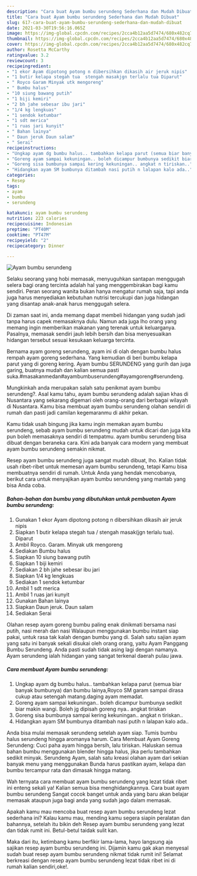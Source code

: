```yaml
---
description: "Cara buat Ayam bumbu serundeng Sederhana dan Mudah Dibuat"
title: "Cara buat Ayam bumbu serundeng Sederhana dan Mudah Dibuat"
slug: 617-cara-buat-ayam-bumbu-serundeng-sederhana-dan-mudah-dibuat
date: 2021-03-30T19:56:16.065Z
image: https://img-global.cpcdn.com/recipes/2cca4b12aa5d7474/680x482cq70/ayam-bumbu-serundeng-foto-resep-utama.jpg
thumbnail: https://img-global.cpcdn.com/recipes/2cca4b12aa5d7474/680x482cq70/ayam-bumbu-serundeng-foto-resep-utama.jpg
cover: https://img-global.cpcdn.com/recipes/2cca4b12aa5d7474/680x482cq70/ayam-bumbu-serundeng-foto-resep-utama.jpg
author: Rosetta McCarthy
ratingvalue: 3.2
reviewcount: 3
recipeingredient:
- "1 ekor Ayam dipotong potong n dibersihkan dikasih air jeruk nipis"
- "1 butir kelapa stegah tua  stengah masakjgn terlalu tua Diparut"
- " Royco Garam Minyak utk mengoreng"
- " Bumbu halus"
- "10 siung bawang putih"
- "1 biji kemiri"
- "2 bh jahe sebesar ibu jari"
- "1/4 kg lengkuas"
- "1 sendok ketumbar"
- "1 sdt merica"
- "1 ruas jari kunyit"
- " Bahan lainya"
- " Daun jeruk Daun salam"
- " Serai"
recipeinstructions:
- "Ungkap ayam dg bumbu halus.. tambahkan kelapa parut (semua biar banyak bumbunya) dan bumbu lainya,Royco SM garam sampai dirasa cukup atau setengah matang.daging ayam memadat."
- "Goreng ayam sampai kekuningan.. boleh dicampur bumbunya sedikit biar makin wangi. Boleh jg dipisah goreng nya.. angkat tiriskan"
- "Goreng sisa bumbunya sampai kering kekuningan.. angkat n tiriskan.."
- "Hidangkan ayam SM bumbunya ditambah nasi putih n lalapan kalo ada.."
categories:
- Resep
tags:
- ayam
- bumbu
- serundeng

katakunci: ayam bumbu serundeng 
nutrition: 223 calories
recipecuisine: Indonesian
preptime: "PT40M"
cooktime: "PT47M"
recipeyield: "2"
recipecategory: Dinner

---
```



![Ayam bumbu serundeng](https://img-global.cpcdn.com/recipes/2cca4b12aa5d7474/680x482cq70/ayam-bumbu-serundeng-foto-resep-utama.jpg)

Selaku seorang yang hobi memasak, menyuguhkan santapan menggugah selera bagi orang tercinta adalah hal yang menggembirakan bagi kamu sendiri. Peran seorang  wanita bukan hanya mengatur rumah saja, tapi anda juga harus menyediakan kebutuhan nutrisi tercukupi dan juga hidangan yang disantap anak-anak harus menggugah selera.

Di zaman  saat ini, anda memang dapat membeli hidangan yang sudah jadi tanpa harus capek memasaknya dulu. Namun ada juga lho orang yang memang ingin memberikan makanan yang terenak untuk keluarganya. Pasalnya, memasak sendiri jauh lebih bersih dan bisa menyesuaikan hidangan tersebut sesuai kesukaan keluarga tercinta. 

Bernama ayam goreng serundeng, ayam ini di olah dengan bumbu halus rempah ayam goreng sederhana. Yang kemudian di beri bumbu kelapa parut yang di goreng kering. Ayam bumbu SERUNDENG yang gurih dan juga garing, buatnya mudah dan kalian semua pasti suka.#masakanmedan#ayambumbuserundeng#ayamgoreng#serundeng.

Mungkinkah anda merupakan salah satu penikmat ayam bumbu serundeng?. Asal kamu tahu, ayam bumbu serundeng adalah sajian khas di Nusantara yang sekarang digemari oleh orang-orang dari berbagai wilayah di Nusantara. Kamu bisa membuat ayam bumbu serundeng olahan sendiri di rumah dan pasti jadi camilan kegemaranmu di akhir pekan.

Kamu tidak usah bingung jika kamu ingin memakan ayam bumbu serundeng, sebab ayam bumbu serundeng mudah untuk dicari dan juga kita pun boleh memasaknya sendiri di tempatmu. ayam bumbu serundeng bisa dibuat dengan beraneka cara. Kini ada banyak cara modern yang membuat ayam bumbu serundeng semakin nikmat.

Resep ayam bumbu serundeng juga sangat mudah dibuat, lho. Kalian tidak usah ribet-ribet untuk memesan ayam bumbu serundeng, tetapi Kamu bisa membuatnya sendiri di rumah. Untuk Anda yang hendak mencobanya, berikut cara untuk menyajikan ayam bumbu serundeng yang mantab yang bisa Anda coba.

<!--inarticleads1-->

##### Bahan-bahan dan bumbu yang dibutuhkan untuk pembuatan Ayam bumbu serundeng:

1. Gunakan 1 ekor Ayam dipotong potong n dibersihkan dikasih air jeruk nipis
1. Siapkan 1 butir kelapa stegah tua / stengah masak(jgn terlalu tua). Diparut
1. Ambil  Royco. Garam. Minyak utk mengoreng
1. Sediakan  Bumbu halus
1. Siapkan 10 siung bawang putih
1. Siapkan 1 biji kemiri
1. Sediakan 2 bh jahe sebesar ibu jari
1. Siapkan 1/4 kg lengkuas
1. Sediakan 1 sendok ketumbar
1. Ambil 1 sdt merica
1. Ambil 1 ruas jari kunyit
1. Gunakan  Bahan lainya
1. Siapkan  Daun jeruk. Daun salam
1. Sediakan  Serai


Olahan resep ayam goreng bumbu paling enak dinikmati bersama nasi putih, nasi merah dan nasi Walaupun menggunakan bumbu instant siap pakai, untuk rasa tak kalah dengan bumbu yang di. Salah satu sajian ayam yang satu ini banyak sekali disukai oleh orang orang, yaitu Ayam Panggang Bumbu Serundeng. Anda pasti sudah tidak asing lagi dengan namanya. Ayam serundeng ialah hidangan yang sangat terkenal daerah pulau jawa. 

<!--inarticleads2-->

##### Cara membuat Ayam bumbu serundeng:

1. Ungkap ayam dg bumbu halus.. tambahkan kelapa parut (semua biar banyak bumbunya) dan bumbu lainya,Royco SM garam sampai dirasa cukup atau setengah matang.daging ayam memadat.
1. Goreng ayam sampai kekuningan.. boleh dicampur bumbunya sedikit biar makin wangi. Boleh jg dipisah goreng nya.. angkat tiriskan
1. Goreng sisa bumbunya sampai kering kekuningan.. angkat n tiriskan..
1. Hidangkan ayam SM bumbunya ditambah nasi putih n lalapan kalo ada..


Anda bisa mulai memasak serundeng setelah ayam siap. Tumis bumbu halus serundeng hingga aromanya harum. Cara Membuat Ayam Goreng Serundeng: Cuci paha ayam hingga bersih, lalu tiriskan. Haluskan semua bahan bumbu menggunakan blender hingga halus, jika perlu tambahkan sedikit minyak. Serundeng Ayam, salah satu kreasi olahan ayam dari sekian banyak menu yang menggunakan Bunda harus pastikan ayam, kelapa dan bumbu tercampur rata dan dimasak hingga matang. 

Wah ternyata cara membuat ayam bumbu serundeng yang lezat tidak ribet ini enteng sekali ya! Kalian semua bisa menghidangkannya. Cara buat ayam bumbu serundeng Sangat cocok banget untuk anda yang baru akan belajar memasak ataupun juga bagi anda yang sudah jago dalam memasak.

Apakah kamu mau mencoba buat resep ayam bumbu serundeng lezat sederhana ini? Kalau kamu mau, mending kamu segera siapin peralatan dan bahannya, setelah itu bikin deh Resep ayam bumbu serundeng yang lezat dan tidak rumit ini. Betul-betul taidak sulit kan. 

Maka dari itu, ketimbang kamu berfikir lama-lama, hayo langsung aja sajikan resep ayam bumbu serundeng ini. Dijamin kamu gak akan menyesal sudah buat resep ayam bumbu serundeng nikmat tidak rumit ini! Selamat berkreasi dengan resep ayam bumbu serundeng lezat tidak ribet ini di rumah kalian sendiri,oke!.

